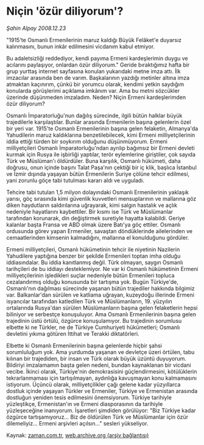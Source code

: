 # Niçin 'özür diliyorum'?

*Şahin Alpay 2008.12.23*

<tr><td class="metin" colspan="2" style="padding-top: 20px; padding-left: 5px; padding-right: 10px;">"1915'te Osmanlı Ermenilerinin maruz kaldığı Büyük Felâket'e duyarsız kalınmasını, bunun inkâr edilmesini vicdanım kabul etmiyor.</td></tr><tr><td class="metin" colspan="2" style="padding-top: 20px; padding-left: 5px; padding-right: 10px;"><p>Bu adaletsizliği reddediyor, kendi payıma Ermeni kardeşlerimin duygu ve acılarını paylaşıyor, onlardan özür diliyorum." Geride bıraktığımız hafta bir grup yurttaş internet sayfasına konulan yukarıdaki metne imza attı. İlk imzacılar arasında ben de varım. Başkalarının yazdığı metinler altına imza atmaktan kaçınırım, çünkü bir yorumcu olarak, kendimi yetkin saydığım konularda görüşlerimi açıklama imkânım var. Ama bu metni sözcükler üzerinde düşünmeden imzaladım. Neden? Niçin Ermeni kardeşlerimden özür diliyorum?
<p> Osmanlı İmparatorluğu'nun dağılış sürecinde, ilgili bütün halklar büyük trajedilerle karşılaştılar. Bunlar arasında Ermenilerin başına gelenlerin özel bir yeri var. 1915'te Osmanlı Ermenilerinin başına gelen felaketin, Almanya'da Yahudilerin maruz kaldıklarına benzetilebilecek, kimi Ermeni milliyetçilerinin iddia ettiği türden bir soykırım olduğunu düşünmüyorum. Ermeni milliyetçileri Osmanlı İmparatorluğu'ndan ayrılıp bağımsız bir Ermeni devleti kurmak için Rusya ile işbirliği yaptılar, terör eylemlerine giriştiler, çok sayıda Türk ve Müslüman'ı öldürdüler. Buna karşılık, Osmanlı hükümeti, daha doğrusu, onun içinde başını Talat Paşa'nın çektiği bir iç klik, başlıca İstanbul ve İzmir dışında yaşayan bütün Ermenilerin Suriye çölüne tehcir edilmesi, yani zorunlu göçe tabi tutulması kararı aldı ve uyguladı. 
<p> Tehcire tabi tutulan 1,5 milyon dolayındaki Osmanlı Ermenilerinin yaklaşık yarısı, göç sırasında kimi güvenlik kuvvetleri mensuplarının ve mallarına göz diken haydutların saldırılarına uğrayarak, kimi salgın hastalık ve açlık nedeniyle hayatlarını kaybettiler. Bir kısmı ise Türk ve Müslümanlar tarafından korunarak, din değiştirmek suretiyle hayatta kalabildi. Geriye kalanlar başta Fransa ve ABD olmak üzere Batı'ya göç ettiler. Osmanlı ordusunda görev yapan Ermeniler, savaştan döndüklerinde ailelerinden ve cemaatlerinden kimsenin kalmadığını, mallarına el konulduğunu gördüler. 
<p> Ermeni milliyetçileri, Osmanlı hükümetinin tehcir ile niyetinin Nazilerin Yahudilere yaptığına benzer bir şekilde Ermenileri toptan imha olduğu iddiasındalar. Bu iddia kanıtlanmış değil. Türk olmayan, saygın Osmanlı tarihçileri de bu iddiayı desteklemiyor. Ne var ki Osmanlı hükümetinin Ermeni milliyetçilerinin işledikleri suçlar nedeniyle bütün Ermenileri topluca cezalandırmış olduğu konusunda bir tartışma yok. Bugün Türkiye'de, Osmanlı'nın dağılması sürecinde yaşanan bütün trajediler hakkında bilgimiz var. Balkanlar'dan sürülen ve katliama uğrayan, kuzeydoğu illerinde Ermeni isyancılar tarafından katledilen Türk ve Müslümanların, 19. yüzyılın ortalarında Rusya'dan sürülen Müslümanların başına gelen felaketlerin hepsi biliniyor ve serbestçe konuşuluyor. Ama Osmanlı Ermenilerinin başına gelen trajedinin üstü örtülü, özgürce konuşulamıyor. Bu trajedinin sorumlusu elbette ki ne Türkler, ne de Türkiye Cumhuriyeti hükümetleri; Osmanlı devletini yıkıma götüren İttihat ve Terakki diktatörleri.
<p> Elbette ki Osmanlı Ermenilerinin başına gelenlerde hiçbir şahsi sorumluluğum yok. Ama yurdumda yaşanan ve devletçe üzeri örtülen, tabu kılınan bir trajediden, bir insan ve Türk olarak büyük üzüntü duyuyorum. Bildiriyi imzalamamın başta gelen nedeni, bundan kaynaklanan bir vicdani vecibe. İkinci olarak, Türkiye'nin demokrasisini güçlendirmesini, kötülüklerin tekrarlanmaması için tartışılmayan, aydınlığa kavuşmayan konu kalmamasını istiyorum. Üçüncü olarak, milliyetçilikler çağı gelene kadar yüzyıllarca dostluk içinde yaşayan Türkler ve Ermeniler, Türkiye ve Ermenistan arasında dostluğun yeniden tesis edilmesini önemsiyorum. Türkiye tarihiyle yüzleştikçe, Ermenistan'ın ve Ermeni diasporasının da tarihiyle yüzleşeceğine inanıyorum. İşaretleri şimdiden görülüyor: "Biz Türkiye kadar özgürce tartışamıyoruz... Biz de öldürülen Türk ve Müslümanlar için özür dilemeliyiz... Ermeni arşivleri açılsın..." sesleri yükseliyor.<br/></p></p></p></p></p></td></tr>

Kaynak: [zaman.com.tr](http://zaman.com.tr/yazar.do?yazino=773352), [web.archive.org (arşiv bağlantısı)](http://web.archive.org/web/20090205024929/http://www.zaman.com.tr:80/yazar.do?yazino=773352)
